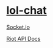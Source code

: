 # [lol-chat](https://lol-chatt.herokuapp.com)

[Socket.io](https://socket.io/get-started/chat)

[Riot API Docs](https://developer.riotgames.com/api-methods/)
